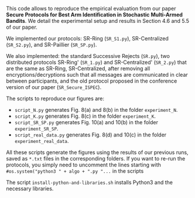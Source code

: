 This code allows to reproduce the empirical evaluation from our paper **Secure Protocols for Best Arm Identification in Stochastic Multi-Armed Bandits**.
We detail the experimental setup and results in Section 4.6 and 5.5 of our paper.

We implemented our protocols: SR-Ring (`SR_S1.py`), SR-Centralized (`SR_S2.py`), and SR-Paillier (`SR_SP.py`).

We also implemented: the standard Successive Rejects (`SR.py`), two distributed protocols SR-Ring' (`SR_1.py`) and SR-Centralized' (`SR_2.py`) that are the same as SR-Ring, SR-Centralized, after removing all encryptions/decryptions such that all messages are communicated in clear between participants, and the old protocol proposed in the conference version of our paper (`SR_Secure_ISPEC`). 

The scripts to reproduce our figures are:

- `script_N.py` generates Fig. 8(a) and 8(b) in the folder `experiment_N`.
- `script_K.py` generates Fig. 8(c) in the folder `experiment_K`.
- `script_SR_SP.py` generates Fig. 10(a) and 10(b) in the folder `experiment_SR_SP`.
- `script_real_data.py` generates Fig. 8(d) and 10(c) in the folder `experiment_real_data`.

All these scripts generate the figures using the results of our previous runs, saved as `*.txt` files in the corresponding folders. If you want to re-run the protocols, you simply need to uncomment the lines starting with `#os.system("python3 " + algo + ".py "...` in the scripts

The script `install-python-and-libraries.sh` installs Python3 and the necessary
libraries.
